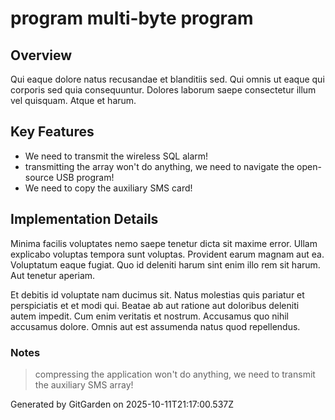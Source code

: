 # program multi-byte program

## Overview
Qui eaque dolore natus recusandae et blanditiis sed. Qui omnis ut eaque qui corporis sed quia consequuntur. Dolores laborum saepe consectetur illum vel quisquam. Atque et harum.

## Key Features
- We need to transmit the wireless SQL alarm!
- transmitting the array won't do anything, we need to navigate the open-source USB program!
- We need to copy the auxiliary SMS card!

## Implementation Details
Minima facilis voluptates nemo saepe tenetur dicta sit maxime error. Ullam explicabo voluptas tempora sunt voluptas. Provident earum magnam aut ea. Voluptatum eaque fugiat. Quo id deleniti harum sint enim illo rem sit harum. Aut tenetur aperiam.
 Et debitis id voluptate nam ducimus sit. Natus molestias quis pariatur et perspiciatis et et modi qui. Beatae ab aut ratione aut doloribus deleniti autem impedit. Cum enim veritatis et nostrum. Accusamus quo nihil accusamus dolore. Omnis aut est assumenda natus quod repellendus.

### Notes
> compressing the application won't do anything, we need to transmit the auxiliary SMS array!

Generated by GitGarden on 2025-10-11T21:17:00.537Z